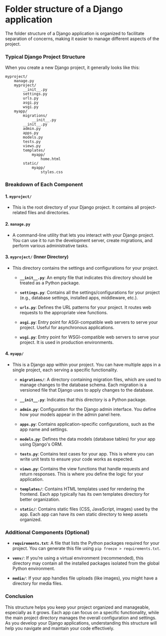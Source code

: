 # Folder structure of a Django application

The folder structure of a Django application is organized to facilitate separation of concerns, making it easier to manage different aspects of the project.

### Typical Django Project Structure

When you create a new Django project, it generally looks like this:

```
myproject/
    manage.py
    myproject/
        __init__.py
        settings.py
        urls.py
        asgi.py
        wsgi.py
    myapp/
        migrations/
            __init__.py
        __init__.py
        admin.py
        apps.py
        models.py
        tests.py
        views.py
        templates/
            myapp/
                home.html
        static/
            myapp/
                styles.css
```

### Breakdown of Each Component

#### 1. `myproject/`
- This is the root directory of your Django project. It contains all project-related files and directories.

#### 2. `manage.py`
- A command-line utility that lets you interact with your Django project. You can use it to run the development server, create migrations, and perform various administrative tasks.

#### 3. `myproject/` (Inner Directory)
- This directory contains the settings and configurations for your project.
  
  - **`__init__.py`**: An empty file that indicates this directory should be treated as a Python package.
  
  - **`settings.py`**: Contains all the settings/configurations for your project (e.g., database settings, installed apps, middleware, etc.).
  
  - **`urls.py`**: Defines the URL patterns for your project. It routes web requests to the appropriate view functions.
  
  - **`asgi.py`**: Entry point for ASGI-compatible web servers to serve your project. Useful for asynchronous applications.
  
  - **`wsgi.py`**: Entry point for WSGI-compatible web servers to serve your project. It is used in production environments.

#### 4. `myapp/`
- This is a Django app within your project. You can have multiple apps in a single project, each serving a specific functionality.

  - **`migrations/`**: A directory containing migration files, which are used to manage changes to the database schema. Each migration is a versioned file that Django uses to apply changes to the database.

  - **`__init__.py`**: Indicates that this directory is a Python package.

  - **`admin.py`**: Configuration for the Django admin interface. You define how your models appear in the admin panel here.

  - **`apps.py`**: Contains application-specific configurations, such as the app name and settings.

  - **`models.py`**: Defines the data models (database tables) for your app using Django's ORM.

  - **`tests.py`**: Contains test cases for your app. This is where you can write unit tests to ensure your code works as expected.

  - **`views.py`**: Contains the view functions that handle requests and return responses. This is where you define the logic for your application.

  - **`templates/`**: Contains HTML templates used for rendering the frontend. Each app typically has its own templates directory for better organization.

  - **`static/`**: Contains static files (CSS, JavaScript, images) used by the app. Each app can have its own static directory to keep assets organized.

### Additional Components (Optional)

- **`requirements.txt`**: A file that lists the Python packages required for your project. You can generate this file using `pip freeze > requirements.txt`.

- **`venv/`**: If you’re using a virtual environment (recommended), this directory may contain all the installed packages isolated from the global Python environment.

- **`media/`**: If your app handles file uploads (like images), you might have a directory for media files.

### Conclusion

This structure helps you keep your project organized and manageable, especially as it grows. Each app can focus on a specific functionality, while the main project directory manages the overall configuration and settings. As you develop your Django applications, understanding this structure will help you navigate and maintain your code effectively.
